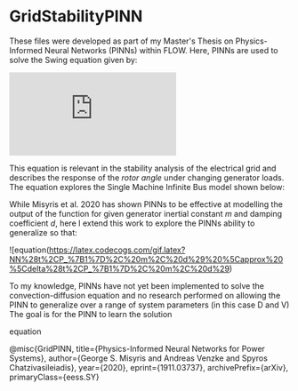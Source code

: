 # GridStabilityPINN

These files were developed as part of my Master's Thesis on Physics-Informed Neural Networks (PINNs) within FLOW. Here, PINNs are used to solve the Swing equation given by:

![equation](https://latex.codecogs.com/gif.latex?m%5CDdot%7B%5Cdelta%7D%20&plus;d%5CDot%7B%5Cdelta%7D%20&plus;%20B_%7B12%7DV_%7B1%7DV_%7B2%7D%20%5Csin%7B%5Cdelta%7D%20-%20P%20%3D%200)

This equation is relevant in the stability analysis of the electrical grid and describes the response of the *rotor angle* under changing generator loads. The equation explores the Single Machine Infinite Bus model shown below:



While Misyris et al. 2020 has shown PINNs to be effective at modelling the output of the function for given generator inertial constant *m* and damping coefficient *d*, here I extend this work
to explore the PINNs ability to generalize so that:

![equation(https://latex.codecogs.com/gif.latex?NN%28t%2CP_%7B1%7D%2C%20m%2C%20d%29%20%5Capprox%20%5Cdelta%28t%2CP_%7B1%7D%2C%20m%2C%20d%29)



To my knowledge, PINNs have not yet been implemented to solve the convection-diffusion equation and no research performed on allowing the PINN to generalize over a range of system parameters (in this case D and V) The goal is for the PINN to learn the solution

equation

@misc{GridPINN,
      title={Physics-Informed Neural Networks for Power Systems}, 
      author={George S. Misyris and Andreas Venzke and Spyros Chatzivasileiadis},
      year={2020},
      eprint={1911.03737},
      archivePrefix={arXiv},
      primaryClass={eess.SY}
